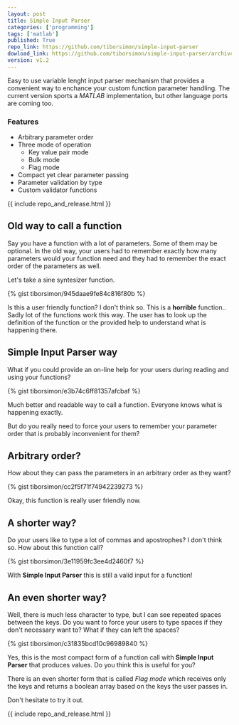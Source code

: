 ```yaml
---
layout: post
title: Simple Input Parser
categories: ['programming']
tags: ['matlab']
published: True
repo_link: https://github.com/tiborsimon/simple-input-parser
dowload_link: https://github.com/tiborsimon/simple-input-parser/archive/v1.2.zip
version: v1.2
---
```


Easy to use variable lenght input parser mechanism that provides a convenient way to enchance your custom function parameter handling. The current version sports a _MATLAB_ implementation, but other language ports are coming too.

### Features

- Arbitrary parameter order
- Three mode of operation
   - Key value pair mode
   - Bulk mode
   - Flag mode
- Compact yet clear parameter passing
- Parameter validation by type
- Custom validator functions

{{ include repo_and_release.html }}

## Old way to call a function

Say you have a function with a lot of parameters. Some of them may be optional. In the old way, your users had to remember exactly how many parameters would your function need and they had to remember the exact order of the parameters as well.

Let's take a sine syntesizer function.

{% gist tiborsimon/945daae9fe84c816f80b %}

Is this a user friendly function? I don't think so. This is a __horrible__ function.. Sadly lot of the functions work this way. The user has to look up the definition of the function or the provided help to understand what is happening there.

## Simple Input Parser way

What if you could provide an on-line help for your users during reading and using your functions?

{% gist tiborsimon/e3b74c6ff81357afcbaf %}

Much better and readable way to call a function. Everyone knows what is happening exactly. 

But do you really need to force your users to remember your parameter order that is probably inconvenient for them? 

## Arbitrary order?

How about they can pass the parameters in an arbitrary order as they want?


{% gist tiborsimon/cc2f5f71f74942239273 %}

Okay, this function is really user friendly now. 

## A shorter way?

Do your users like to type a lot of commas and apostrophes? I don't think so. How about this function call?

{% gist tiborsimon/3e11959fc3ee4d2460f7 %}

With __Simple Input Parser__ this is still a valid input for a function! 

## An even shorter way?

Well, there is much less character to type, but I can see repeated spaces between the keys. Do you want to force your users to type spaces if they don't necessary want to? What if they can left the spaces?

{% gist tiborsimon/c31835bcd10c96989840 %}

Yes, this is the most compact form of a function call with __Simple Input Parser__ that produces values. Do you think this is useful for you?

There is an even shorter form that is called _Flag mode_ which receives only the keys and returns a boolean array based on the keys the user passes in.

Don't hesitate to try it out.

{{ include repo_and_release.html }}

